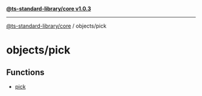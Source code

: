 [**@ts-standard-library/core v1.0.3**](../../README.md)

***

[@ts-standard-library/core](../../modules.md) / objects/pick

# objects/pick

## Functions

- [pick](functions/pick.md)
